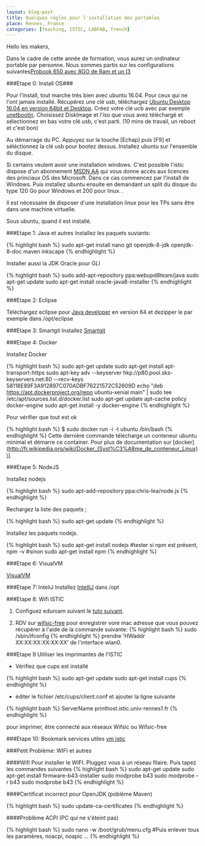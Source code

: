 ```yaml
---
layout: blog-post 
title: Quelques règles pour l'installation des portables 
place: Rennes, France
categories: [teaching, ISTIC, LABFAB, french]
---
```


Hello les makers,

Dans le cadre de cette année de formation, vous aurez un ordinateur portable par personne. Nous sommes partis sur les configurations suivantes[Probook 650 avec 8GO de Ram et un I3](http://www8.hp.com/fr/fr/products/laptops/product-detail.html?oid=5405400#!tab=specs)

###Etape 0: Install OS###

Pour l'install, tout marche très bien avec ubuntu 16.04. Pour ceux qui ne l'ont jamais installé. Récupérez une clé usb, téléchargez [Ubuntu Desktop 16.04 en version 64bit et Desktop](http://www.ubuntu.com/download/desktop). Créez votre clé ucb avec par exemple [unetbootin](http://unetbootin.sourceforge.net/). Choisissez DiskImage et l'iso que vous avez téléchargé et sélectionnez en bas votre clé usb, c'est parti. (10 mins de travail, un reboot et c'est bon)

<!--more-->

Au démarrage du PC. Appuyez sur la touche [Echap] puis [F9] et séléctionnez la clé usb pour bootez dessus. Installez ubuntu sur l'ensemble du disque.

Si certains veulent avoir une installation windows. C'est possible l'istic dispose d'un abonnement [MSDN AA](https://www.google.fr/search?q=msdn+aa+istic&oq=msdn+aa+istic&aqs=chrome..69i57.6842j0j7&sourceid=chrome&es_sm=122&ie=UTF-8) qui vous donne accès aux licences des princiaux OS des Microsoft. Dans ce cas commencez par l'install de Windows. Puis installez ubuntu ensuite en demandant un split du disque du type 120 Go pour Windows et 200 pour linux. .

Il est nécessaire de disposer d'une installation linux pour les TPs sans être dans une machine virtuelle.

Sous ubuntu, quand il est installé.

###Etape 1: Java et autres
Installez les paquets suviants:

{% highlight bash %} 
sudo apt-get install nano git openjdk-8-jdk openjdk-8-doc maven inkscape 
{% endhighlight %}

Installer aussi la JDK Oracle pour GLI

{% highlight bash %} 
sudo add-apt-repository ppa:webupd8team/java
sudo apt-get update
sudo apt-get install oracle-java8-installer
{% endhighlight %}


###Etape 2: Eclipse

Téléchargez eclipse pour [Java developer](https://eclipse.org/downloads/download.php?file=/technology/epp/downloads/release/neon/R/eclipse-java-neon-R-linux-gtk-x86_64.tar.gz) en version 64 et dezipper le par exemple dans /opt/eclipse

###Etape 3: Smartgit
Installez [Smartgit](http://www.syntevo.com/smartgit/)

###Etape 4: Docker

Installez Docker

{% highlight bash %} 
sudo apt-get update 
sudo apt-get install apt-transport-https 
sudo apt-key adv --keyserver hkp://p80.pool.sks-keyservers.net:80 --recv-keys 58118E89F3A912897C070ADBF76221572C52609D
echo "deb https://apt.dockerproject.org/repo ubuntu-xenial main" | sudo tee /etc/apt/sources.list.d/docker.list
sudo apt-get update 
apt-cache policy docker-engine
sudo apt-get install -y docker-engine
{% endhighlight %}

Pour vérifier que tout est ok

{% highlight bash %} $ sudo docker run -i -t ubuntu /bin/bash {% endhighlight %} Cette dernière commande télécharge un conteneur ubuntu minimal et démarre ce container. Pour plus de documentation sur [docker](http://fr.wikipedia.org/wiki/Docker_(Syst%C3%A8me_de_conteneur_Linux)\)

###Etape 5: NodeJS

Installez nodejs

{% highlight bash %} 
sudo apt-add-repository ppa:chris-lea/node.js 
{% endhighlight %} 

Rechargez la liste des paquets ; 

{% highlight bash %} 
sudo apt-get update 
{% endhighlight %} 

Installez les paquets nodejs. 

{% highlight bash %} 
sudo apt-get install nodejs 
#tester si npm est présent, 
npm -v 
#sinon 
sudo apt-get install npm
{% endhighlight %}

###Etape 6: VisualVM

[VisualVM](http://visualvm.java.net/eclipse-launcher.html)

###Etape 7: InteliJ
Installez [IntelliJ](http://www.jetbrains.com/idea/) dans /opt

###Etape 8: Wifi ISTIC
1. Configuez eduroam suivant le [tuto suivant](http://www.eduroam.fr/conf_supplicants/).

1.	RDV sur [wifsic-free](http://wifsic-free.istic.univ-rennes1.fr/) pour enregistrer vore mac adresse que vous pouvez récupérer à l'aide de la commande suivante: {% highlight bash %} sudo /sbin/ifconfig {% endhighlight %} prendre 'HWaddr XX:XX:XX:XX:XX:XX' de l'interface wlan0.

###Etape 9 Utiliser les imprimantes de l'ISTIC

* Vérifiez que cups est installé

{% highlight bash %} 
sudo apt-get update 
sudo apt-get install cups 
{% endhighlight %}

-	éditer le fichier /etc/cups/client.conf et ajouter la ligne suivante

{% highlight bash %} 
ServerName printhost.istic.univ-rennes1.fr 
{% endhighlight %}

pour imprimer, être connecté aux réseaux Wifsic ou Wifsic-free

###Etape 10: Bookmark services utiles
[vm istic](http://vm.istic.univ-rennes1.fr)

###Petit Problème: WIFI et autres

####Wifi Pour installer le WIFI. Pluggez vous à un réseau filaire. 
Puis tapez les commandes suivantes 
{% highlight bash %} 
sudo apt-get update 
sudo apt-get install firmware-b43-installer 
sudo modprobe b43
sudo modprobe -r b43 
sudo modprobe b43 
{% endhighlight %}

####Certificat incorrect pour OpenJDK (poblème Maven)

{% highlight bash %} sudo update-ca-certificates {% endhighlight %}

####Problème ACPI (PC qui ne s'éteint pas)

{% highlight bash %} 
sudo nano -w /boot/grub/menu.cfg 
#Puis enlever tous les paramères, noacpi, noapic ... 
{% endhighlight %}
